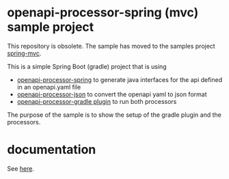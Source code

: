 # openapi-processor-spring (mvc) sample project

This repository is obsolete. The sample has moved to the samples project [spring-mvc][oap-samples].
 
This is a simple Spring Boot (gradle) project that is using 
* [openapi-processor-spring][oap-spring] to
generate java interfaces for the api defined in an openapi.yaml file
* [openapi-processor-json][oap-json] to convert the openapi yaml to json format
* [openapi-processor-gradle plugin][oap-gradle] to run both processors

The purpose of the sample is to show the setup of the gradle plugin and the processors.

# documentation 

See [here][oap-docs].


[oap-docs]: https://docs.openapiprocessor.io/spring-mvc-sample
[oap-spring]: https://docs.openapiprocessor.io/spring
[oap-json]: https://docs.openapiprocessor.io/json
[oap-gradle]: https://docs.openapiprocessor.io/gradle
[oap-samples]: https://github.com/openapi-processor/openapi-processor-samples/tree/master/samples/spring-mvc
